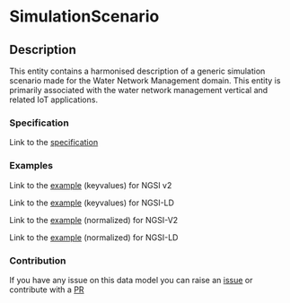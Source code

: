 # SimulationScenario

## Description 

This entity contains a harmonised description of a generic simulation scenario made for the Water Network Management domain. This entity is primarily associated with the water network management vertical and related IoT applications.
### Specification

Link to the [specification](https://smart-data-models.github.io/dataModel.WaterNetworkManagement/SimulationScenario/doc/spec.md)
### Examples

Link to the [example](https://smart-data-models.github.io/dataModel.WaterNetworkManagement/SimulationScenario/examples/example.json) (keyvalues) for NGSI v2

Link to the [example](https://smart-data-models.github.io/dataModel.WaterNetworkManagement/SimulationScenario/examples/example.jsonld) (keyvalues) for NGSI-LD

Link to the [example](https://smart-data-models.github.io/dataModel.WaterNetworkManagement/SimulationScenario/examples/example-normalized.json) (normalized) for NGSI-V2

Link to the [example](https://smart-data-models.github.io/dataModel.WaterNetworkManagement/SimulationScenario/examples/example-normalized.jsonld) (normalized) for NGSI-LD
### Contribution

 If you have any issue on this data model you can raise an [issue](https://github.com/smart-data-models/dataModel.WaterNetworkManagement/issues)  or contribute with a [PR](https://github.com/smart-data-models/dataModel.WaterNetworkManagement/pulls)